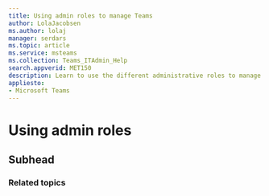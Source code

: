 ```yaml
---
title: Using admin roles to manage Teams
author: LolaJacobsen
ms.author: lolaj
manager: serdars
ms.topic: article
ms.service: msteams
ms.collection: Teams_ITAdmin_Help
search.appverid: MET150
description: Learn to use the different administrative roles to manage Teams.
appliesto: 
- Microsoft Teams
---
```


# Using admin roles

## Subhead

### Related topics
